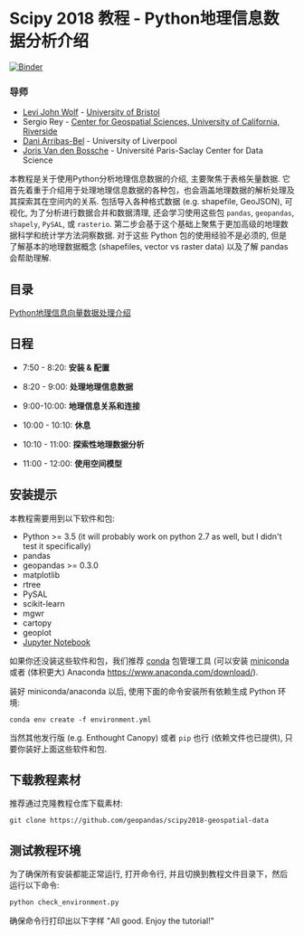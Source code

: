 # Scipy 2018 教程 - Python地理信息数据分析介绍

[![Binder](https://mybinder.org/badge.svg)](https://mybinder.org/v2/gh/geopandas/scipy2018-geospatial-data/master)

### 导师

- [Levi John Wolf](https://ljwolf.org) - [University of Bristol](http://www.bristol.ac.uk/geography/levi-j-wolf/overview.html)
- Sergio Rey - [Center for Geospatial Sciences, University of California, Riverside](http://spatial.ucr.edu/peopleRey.html)
- [Dani Arribas-Bel](http://darribas.org/) -  University of Liverpool
- [Joris Van den Bossche](https://jorisvandenbossche.github.io/) - Université Paris-Saclay Center for Data Science 

本教程是关于使用Python分析地理信息数据的介绍, 主要聚焦于表格矢量数据. 它首先着重于介绍用于处理地理信息数据的各种包，也会涵盖地理数据的解析处理及其探索其在空间内的关系. 包括导入各种格式数据 (e.g. shapefile, GeoJSON), 可视化, 为了分析进行数据合并和数据清理, 还会学习使用这些包 `pandas`, `geopandas`, `shapely`, `PySAL`, 或 `rasterio`. 第二步会基于这个基础上聚焦于更加高级的地理数据科学和统计学方法洞察数据. 对于这些 Python 包的使用经验不是必须的, 但是了解基本的地理数据概念 (shapefiles, vector vs raster data) 以及了解 pandas 会帮助理解.

## 目录

[Python地理信息向量数据处理介绍](./01-introduction-geospatial-data.ipynb)


## 日程

- 7:50 - 8:20: **安装 & 配置**

- 8:20 - 9:00: **处理地理信息数据**

  <!-- synthesize `01,04,05` -->

- 9:00-10:00: **地理信息关系和连接**

  <!-- synthesize `02,03`, plus a very small bit of `99` -->

- 10:00 - 10:10: **休息**

- 10:10 - 11:00: **探索性地理数据分析**

  <!-- notebook `03,08` for profiles of clusters -->

- 11:00 - 12:00: **使用空间模型**

  <!-- notebook `07`, basic feature engineering, kernel regression, & endog regression -->

## 安装提示

本教程需要用到以下软件和包:

- Python >= 3.5 (it will probably work on python 2.7 as well, but I didn't test it specifically)
- pandas
- geopandas >= 0.3.0
- matplotlib
- rtree
- PySAL
- scikit-learn
- mgwr
- cartopy
- geoplot
- [Jupyter Notebook](http://jupyter.org)

如果你还没装这些软件和包，我们推荐 [conda](http://conda.pydata.org/docs/intro.html) 包管理工具 
(可以安装 [miniconda](http://conda.pydata.org/miniconda.html) 或者 (体积更大) Anaconda https://www.anaconda.com/download/).

装好 miniconda/anaconda 以后, 使用下面的命令安装所有依赖生成 Python 环境:

```
conda env create -f environment.yml
```

当然其他发行版 (e.g. Enthought Canopy) 或者 ``pip`` 也行 (依赖文件也已提供), 只要你装好上面这些软件和包.


## 下载教程素材

推荐通过克隆教程仓库下载素材:

    git clone https://github.com/geopandas/scipy2018-geospatial-data


## 测试教程环境

为了确保所有安装都能正常运行, 打开命令行, 并且切换到教程文件目录下，然后运行以下命令:

```sh
python check_environment.py
```

确保命令行打印出以下字样 "All good. Enjoy the tutorial!"

